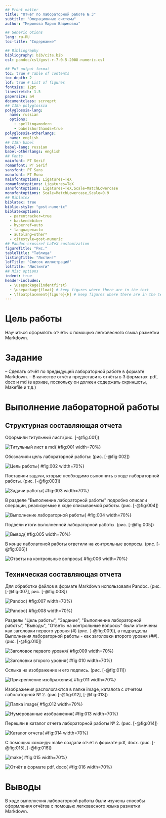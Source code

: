```yaml
---
## Front matter
title: "Отчёт по лабораторной работе № 3"
subtitle: "Операционные системы"
author: "Миронова Мария Вадимовна"

## Generic otions
lang: ru-RU
toc-title: "Содержание"

## Bibliography
bibliography: bib/cite.bib
csl: pandoc/csl/gost-r-7-0-5-2008-numeric.csl

## Pdf output format
toc: true # Table of contents
toc-depth: 2
lof: true # List of figures
fontsize: 12pt
linestretch: 1.5
papersize: a4
documentclass: scrreprt
## I18n polyglossia
polyglossia-lang:
  name: russian
  options:
	- spelling=modern
	- babelshorthands=true
polyglossia-otherlangs:
  name: english
## I18n babel
babel-lang: russian
babel-otherlangs: english
## Fonts
mainfont: PT Serif
romanfont: PT Serif
sansfont: PT Sans
monofont: PT Mono
mainfontoptions: Ligatures=TeX
romanfontoptions: Ligatures=TeX
sansfontoptions: Ligatures=TeX,Scale=MatchLowercase
monofontoptions: Scale=MatchLowercase,Scale=0.9
## Biblatex
biblatex: true
biblio-style: "gost-numeric"
biblatexoptions:
  - parentracker=true
  - backend=biber
  - hyperref=auto
  - language=auto
  - autolang=other*
  - citestyle=gost-numeric
## Pandoc-crossref LaTeX customization
figureTitle: "Рис."
tableTitle: "Таблица"
listingTitle: "Листинг"
lofTitle: "Список иллюстраций"
lolTitle: "Листинги"
## Misc options
indent: true
header-includes:
  - \usepackage{indentfirst}
  - \usepackage{float} # keep figures where there are in the text
  - \floatplacement{figure}{H} # keep figures where there are in the text
---
```



# Цель работы
Научиться оформлять отчёты с помощью легковесного языка разметки Markdown.

# Задание
– Сделать отчёт по предыдущей лабораторной работе в формате Markdown.
– В качестве отчёта предоставить отчёты в 3 форматах: pdf, docx и md (в архиве,
поскольку он должен содержать скриншоты, Makefile и т.д.)


# Выполнение лабораторной работы

## Структурная составляющая отчета

Оформили титульный лист:(рис. [-@fig:001]) 

![Титульный лист в md](image/1.png){ #fig:001 width=70%}

Обозначили цель лабораторной работы: (рис. [-@fig:002]) 

![Цель работы](image/2.png){ #fig:002 width=70%}

Поставили задачи, кторые необходимо выполнить в ходе лабораторной работы. (рис. [-@fig:003])

![Задачи работы](image/3.png){ #fig:003 width=70%}

В разделе "Выполнение лабораторной работы" подробно описали операции, реализуемые в ходе описываемой работы. (рис. [-@fig:004])

![Выполнение лабораторной работы](image/4.png){ #fig:004 width=70%}

Подвели итоги выполненной лабораторной работы. (рис. [-@fig:005])

![Вывод](image/5.png){ #fig:005 width=70%}

В конце лаболатоной работы ответили на контрольные вопросы. (рис. [-@fig:006])

![Ответы на контрольные вопросы](image/6.png){ #fig:006 width=70%}

## Техническая составляющая отчета

Для обработки файлов в формате Markdown использовали Pandoc. (рис. [-@fig:007], рис. [-@fig:008])

![Pandoc](image/7.png){ #fig:007 width=70%}

![Pandoc](image/8.png){ #fig:008 width=70%}

Разделы "Цель работы", "Задание", "Выполнение лабораторной работы", "Выводы", "Ответы на контрольные вопросы" были отмечены как заголовки первого уровня (#) (рис. [-@fig:009]), а подразделы Выполнения лабораторной работы - как заголовки второго уровня (##).(рис. [-@fig:010])

![Заголовок первого уровня](image/3.png){ #fig:009 width=70%}

![Заголовки второго уровня](image/4.png){ #fig:010 width=70%}

Сслыка на изображение и его подпись. (рис. [-@fig:011])

![Прикрепление изображения](image/9.png){ #fig:011 width=70%}

Изображения распологаются в папке image, каталога с отчетом лаболаторной № 2. (рис [-@fig:012], [-@fig:013])

![Папка image](image/10.png){ #fig:012 width=70%}

![Нумерованные изображения](image/11.png){ #fig:013 width=70%}

Перешли в каталог отчета лабораторной работы № 2. (рис. [-@fig:014])

![Каталог отчета](image/12.png){ #fig:014 width=70%}

С помощью команды make создали отчёт в формате pdf, docx. (рис. [-@fig:015], [-@fig:016])

![make](image/13.png){ #fig:015 width=70%}

![Отчёт в формате pdf, docx](image/14.png){ #fig:016 width=70%}


# Выводы

В ходе выполнения лабораторной работы были изучены способы оформления отчётов с помощью легковесного языка разметки Markdown.


	
	
